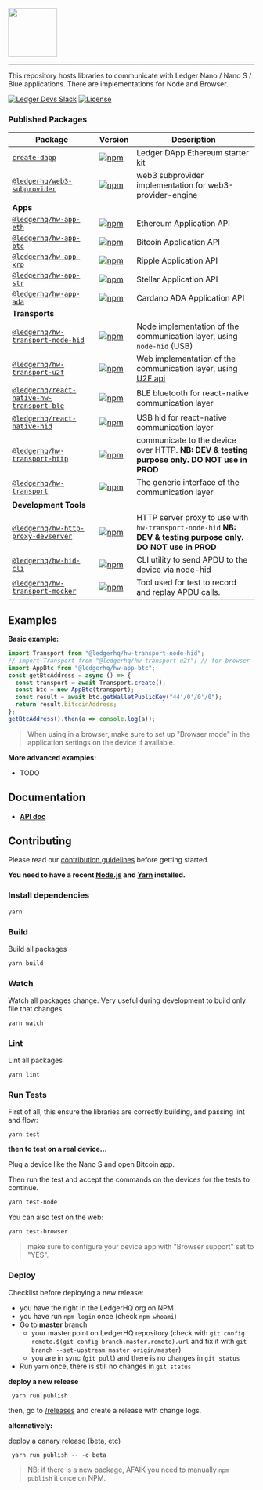 <img src="https://user-images.githubusercontent.com/211411/34776833-6f1ef4da-f618-11e7-8b13-f0697901d6a8.png" height="100" />

---

This repository hosts libraries to communicate with Ledger Nano / Nano S / Blue
applications. There are implementations for Node and Browser.

[![Ledger Devs Slack](https://img.shields.io/badge/Slack-LedgerDevs-yellow.svg?style=flat)](https://ledger-dev.slack.com/)
[![License](https://img.shields.io/badge/License-Apache%202.0-blue.svg)](https://opensource.org/licenses/Apache-2.0)

### Published Packages

| Package                                                                              | Version                                                                                                                                                   | Description                                                                                                  |
| ------------------------------------------------------------------------------------ | --------------------------------------------------------------------------------------------------------------------------------------------------------- | ------------------------------------------------------------------------------------------------------------ |
| [`create-dapp`](/packages/create-dapp)                                               | [![npm](https://img.shields.io/npm/v/create-dapp.svg)](https://www.npmjs.com/package/create-dapp)                                                         | Ledger DApp Ethereum starter kit                                                                             |
| [`@ledgerhq/web3-subprovider`](/packages/web3-subprovider)                           | [![npm](https://img.shields.io/npm/v/@ledgerhq/web3-subprovider.svg)](https://www.npmjs.com/package/@ledgerhq/web3-subprovider)                           | web3 subprovider implementation for web3-provider-engine                                                     |
| **Apps**                                                                             |
| [`@ledgerhq/hw-app-eth`](/packages/hw-app-eth)                                       | [![npm](https://img.shields.io/npm/v/@ledgerhq/hw-app-eth.svg)](https://www.npmjs.com/package/@ledgerhq/hw-app-eth)                                       | Ethereum Application API                                                                                     |
| [`@ledgerhq/hw-app-btc`](/packages/hw-app-btc)                                       | [![npm](https://img.shields.io/npm/v/@ledgerhq/hw-app-btc.svg)](https://www.npmjs.com/package/@ledgerhq/hw-app-btc)                                       | Bitcoin Application API                                                                                      |
| [`@ledgerhq/hw-app-xrp`](/packages/hw-app-xrp)                                       | [![npm](https://img.shields.io/npm/v/@ledgerhq/hw-app-xrp.svg)](https://www.npmjs.com/package/@ledgerhq/hw-app-xrp)                                       | Ripple Application API                                                                                       |
| [`@ledgerhq/hw-app-str`](/packages/hw-app-str)                                       | [![npm](https://img.shields.io/npm/v/@ledgerhq/hw-app-str.svg)](https://www.npmjs.com/package/@ledgerhq/hw-app-str)                                       | Stellar Application API                                                                                      |
| [`@ledgerhq/hw-app-ada`](/packages/hw-app-ada)                                       | [![npm](https://img.shields.io/npm/v/@ledgerhq/hw-app-ada.svg)](https://www.npmjs.com/package/@ledgerhq/hw-app-ada)                                       | Cardano ADA Application API                                                                                  |
| **Transports**                                                                       |
| [`@ledgerhq/hw-transport-node-hid`](/packages/hw-transport-node-hid)                 | [![npm](https://img.shields.io/npm/v/@ledgerhq/hw-transport-node-hid.svg)](https://www.npmjs.com/package/@ledgerhq/hw-transport-node-hid)                 | Node implementation of the communication layer, using `node-hid` (USB)                                       |
| [`@ledgerhq/hw-transport-u2f`](/packages/hw-transport-u2f)                           | [![npm](https://img.shields.io/npm/v/@ledgerhq/hw-transport-u2f.svg)](https://www.npmjs.com/package/@ledgerhq/hw-transport-u2f)                           | Web implementation of the communication layer, using [U2F api](https://github.com/grantila/u2f-api)          |
| [`@ledgerhq/react-native-hw-transport-ble`](/packages/react-native-hw-transport-ble) | [![npm](https://img.shields.io/npm/v/@ledgerhq/react-native-hw-transport-ble.svg)](https://www.npmjs.com/package/@ledgerhq/react-native-hw-transport-ble) | BLE bluetooth for react-native communication layer                                                           |
| [`@ledgerhq/react-native-hid`](/packages/react-native-hid)                           | [![npm](https://img.shields.io/npm/v/@ledgerhq/react-native-hid.svg)](https://www.npmjs.com/package/@ledgerhq/react-native-hid)                           | USB hid for react-native communication layer                                                                 |
| [`@ledgerhq/hw-transport-http`](/packages/hw-transport-http)                         | [![npm](https://img.shields.io/npm/v/@ledgerhq/hw-transport-http.svg)](https://www.npmjs.com/package/@ledgerhq/hw-transport-http)                         | communicate to the device over HTTP. **NB: DEV & testing purpose only. DO NOT use in PROD**                  |
| [`@ledgerhq/hw-transport`](/packages/hw-transport)                                   | [![npm](https://img.shields.io/npm/v/@ledgerhq/hw-transport.svg)](https://www.npmjs.com/package/@ledgerhq/hw-transport)                                   | The generic interface of the communication layer                                                             |
| **Development Tools**                                                                |
| [`@ledgerhq/hw-http-proxy-devserver`](/packages/hw-http-proxy-devserver)             | [![npm](https://img.shields.io/npm/v/@ledgerhq/hw-http-proxy-devserver.svg)](https://www.npmjs.com/package/@ledgerhq/hw-http-proxy-devserver)             | HTTP server proxy to use with `hw-transport-node-hid` **NB: DEV & testing purpose only. DO NOT use in PROD** |
| [`@ledgerhq/hw-hid-cli`](/packages/hw-hid-cli)                                       | [![npm](https://img.shields.io/npm/v/@ledgerhq/hw-hid-cli.svg)](https://www.npmjs.com/package/@ledgerhq/hw-hid-cli)                                       | CLI utility to send APDU to the device via node-hid                                                          |
| [`@ledgerhq/hw-transport-mocker`](/packages/hw-transport-mocker)                     | [![npm](https://img.shields.io/npm/v/@ledgerhq/hw-transport-mocker.svg)](https://www.npmjs.com/package/@ledgerhq/hw-transport-mocker)                     | Tool used for test to record and replay APDU calls.                                                          |

## Examples

**Basic example:**

```js
import Transport from "@ledgerhq/hw-transport-node-hid";
// import Transport from "@ledgerhq/hw-transport-u2f"; // for browser
import AppBtc from "@ledgerhq/hw-app-btc";
const getBtcAddress = async () => {
  const transport = await Transport.create();
  const btc = new AppBtc(transport);
  const result = await btc.getWalletPublicKey("44'/0'/0'/0");
  return result.bitcoinAddress;
};
getBtcAddress().then(a => console.log(a));
```

> When using in a browser, make sure to set up "Browser mode" in the application
> settings on the device if available.

**More advanced examples:**

* TODO

## Documentation

* **[API doc](http://ledgerhq.github.io/ledgerjs/)**

## Contributing

Please read our [contribution guidelines](./CONTRIBUTING.md) before getting
started.

**You need to have a recent [Node.js](https://nodejs.org/) and
[Yarn](https://yarnpkg.com/) installed.**

### Install dependencies

```bash
yarn
```

### Build

Build all packages

```bash
yarn build
```

### Watch

Watch all packages change. Very useful during development to build only file that changes.

```bash
yarn watch
```

### Lint

Lint all packages

```bash
yarn lint
```

### Run Tests

First of all, this ensure the libraries are correctly building, and passing lint and flow:

```
yarn test
```

**then to test on a real device...**

Plug a device like the Nano S and open Bitcoin app.

Then run the test and accept the commands on the devices for the tests to
continue.

```bash
yarn test-node
```

You can also test on the web:

```bash
yarn test-browser
```

> make sure to configure your device app with "Browser support" set to "YES".

### Deploy

Checklist before deploying a new release:

* you have the right in the LedgerHQ org on NPM
* you have run `npm login` once (check `npm whoami`)
* Go to **master** branch
  * your master point on LedgerHQ repository (check with `git config remote.$(git config branch.master.remote).url` and fix it with `git branch --set-upstream master origin/master`)
  * you are in sync (`git pull`) and there is no changes in `git status`
* Run `yarn` once, there is still no changes in `git status`

**deploy a new release**

```
 yarn run publish
```

then, go to [/releases](https://github.com/LedgerHQ/ledgerjs/releases) and create a release with change logs.

**alternatively:**

deploy a canary release (beta, etc)

```
 yarn run publish -- -c beta
```

> NB: if there is a new package, AFAIK you need to manually `npm publish` it once on NPM.
